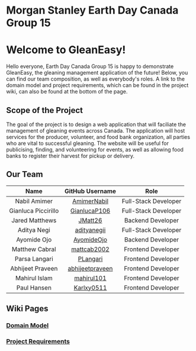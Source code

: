 # Morgan Stanley Earth Day Canada Group 15

# Welcome to GleanEasy!
Hello everyone, Earth Day Canada Group 15 is happy to demonstrate GleanEasy, the gleaning management application of the future! Below, you can find our team composition, as well as everybody's roles. A link to the domain model and project requirements, which can be found in the project wiki, can also be found at the bottom of the page. 

## Scope of the Project
The goal of the project is to design a web application that will faciliate the management of gleaning events across Canada. The application will host services for the producer, volunteer, and food bank organization, all parties who are vital to successful gleaning. The website will be useful for publicising, finding, and volunteering for events, as well as allowing food banks to register their harvest for pickup or delivery. 

## Our Team
|Name|GitHub Username|Role|
|:-------:|:-------------:|:----------:|
|Nabil Amimer|[AmimerNabil](https://github.com/AmimerNabil)|Full-Stack Developer
|Gianluca Piccirillo|[GianlucaP106](https://github.com/GianlucaP106)|Full-Stack Developer
|Jared Matthews|[JMatt26](https://github.com/JMatt26)|Backend Developer
|Aditya Negi|[adityanegii](https://github.com/adityanegii)| Full-Stack Developer
|Ayomide Ojo|[AyomideOjo](https://github.com/AyomideOjo)|Backend Developer
|Matthew Cabral|[mattcab2002](https://github.com/mattcab2002)|Frontend Developer
|Parsa Langari|[PLangari](https://github.com/PLangari)|Frontend Developer
|Abhijeet Praveen|[abhijeetpraveen](https://github.com/abhijeetpraveen)|Frontend Developer
|Mahirul Islam|[mahirul101](https://github.com/mahirul101)|Frontend Developer
|Paul Hansen|[Karlxy0511](https://github.com/Karlxy0511)|Frontend Developer

## Wiki Pages
### [Domain Model](https://github.com/GianlucaP106/MS-CODE-TO-GIVE-APP/wiki/Domain-Model)

### [Project Requirements](https://github.com/GianlucaP106/MS-CODE-TO-GIVE-APP/wiki/Requirements)
